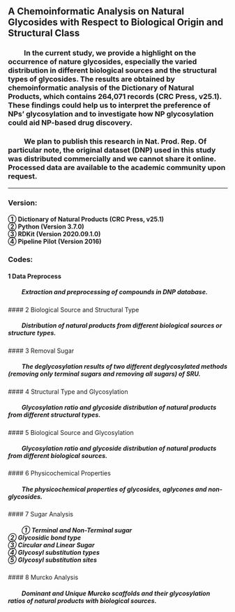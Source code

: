 ## A Chemoinformatic Analysis on Natural Glycosides with Respect to Biological Origin and Structural Class

### &emsp;&emsp; In the current study, we provide a highlight on the occurrence of nature glycosides, especially the varied distribution in different biological sources and the structural types of glycosides. The results are obtained by chemoinformatic analysis of the Dictionary of Natural Products, which contains 264,071 records (CRC Press, v25.1). These findings could help us to interpret the preference of NPs’ glycosylation and to investigate how NP glycosylation could aid NP-based drug discovery.
### &emsp;&emsp; We plan to publish this research in Nat. Prod. Rep. Of particular note, the original dataset (DNP) used in this study was distributed commercially and we cannot share it online. Processed data are available to the academic community upon request.
---------------------------------------------------------------------------------------------
### Version:
<h4>
① Dictionary of Natural Products (CRC Press, v25.1) <br>
② Python (Version 3.7.0) <br>
③ RDKit (Version 2020.09.1.0) <br>
④ Pipeline Pilot (Version 2016) <br>
</h4>

### Codes:
#### 1 Data Preprocess
<h5> &emsp;&emsp; Extraction and preprocessing of compounds in DNP database. </h5>
#### 2 Biological Source and Structural Type
<h5> &emsp;&emsp; Distribution of natural products from different biological sources or structure types. </h5>
#### 3 Removal Sugar
<h5> &emsp;&emsp; The deglycosylation results of two different deglycosylated methods (removing only terminal sugars and removing all sugars) of SRU. </h5>
#### 4 Structural Type and Glycosylation
<h5> &emsp;&emsp; Glycosylation ratio and glycoside distribution of natural products from different structural types. </h5>
#### 5 Biological Source and Glycosylation
<h5> &emsp;&emsp; Glycosylation ratio and glycoside distribution of natural products from different biological sources. </h5>
#### 6 Physicochemical Properties
<h5> &emsp;&emsp; The physicochemical properties of glycosides, aglycones and non-glycosides. </h5>
#### 7 Sugar Analysis
<h5> &emsp;&emsp; 
① Terminal and Non-Terminal sugar <br>
② Glycosidic bond type <br>
③ Circular and Linear Sugar <br>
④ Glycosyl substitution types <br>
⑤ Glycosyl substitution sites <br>
</h5>
#### 8 Murcko Analysis
<h5> &emsp;&emsp; Dominant and Unique Murcko scaffolds and their glycosylation ratios of natural products with biological sources. </h5>
